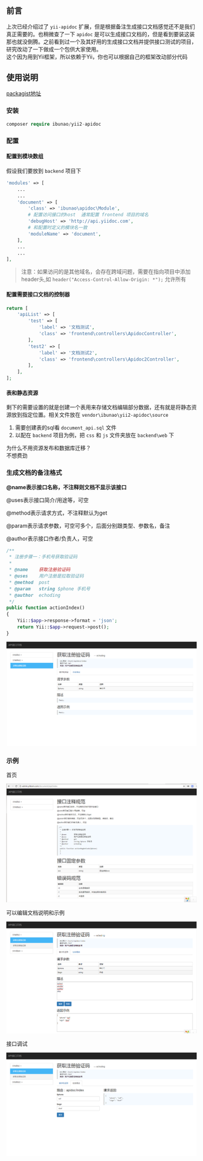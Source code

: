 
## 前言  
上次已经介绍过了 `yii-apidoc` 扩展，但是根据备注生成接口文档感觉还不是我们真正需要的。也稍微查了一下 `apidoc` 是可以生成接口文档的，但是看到要装这装那也就没倒腾。之前看到过一个及其好用的生成接口文档并提供接口测试的项目，研究改动了一下做成一个包供大家使用。  
这个因为用到Yii框架，所以依赖于Yii，你也可以根据自己的框架改动部分代码  
## 使用说明  
[packagist地址](https://packagist.org/packages/ibunao/yii2-apidoc)  
### 安装  
```php
composer require ibunao/yii2-apidoc
```
### 配置  
#### 配置到模块数组  
假设我们要放到 `backend` 项目下  
```php
'modules' => [
    ...
    ...
    'document' => [
        'class' => 'ibunao\apidoc\Module',
        # 配置访问接口的host  通常配置 frontend 项目的域名
        'debugHost' => 'http://api.yiidoc.com',
        # 和配置时定义的模块名一致
        'moduleName' => 'document',
    ],
    ...
    ...
],
```
> 注意：如果访问的是其他域名，会存在跨域问题，需要在指向项目中添加header头,如 `header("Access-Control-Allow-Origin: *");` 允许所有  

<!-- more -->
#### 配置需要接口文档的控制器    

```php
return [
	'apiList' => [
		'test' => [
			'label' => '文档测试',
			'class' => 'frontend\controllers\ApidocController',
		],
		'test2' => [
			'label' => '文档测试2',
			'class' => 'frontend\controllers\Apidoc2Controller',
		],
	],
];
```
#### 表和静态资源  
剩下的需要设置的就是创建一个表用来存储文档编辑部分数据，还有就是将静态资源放到指定位置。相关文件放在 `vendor\ibunao\yii2-apidoc\source`
1. 需要创建表的sql看 `document_api.sql` 文件  
2. 以配在 `backend` 项目为例，把 `css` 和 `js` 文件夹放在 `backend\web` 下  

为什么不用资源发布和数据库迁移？  
不想费劲

### 生成文档的备注格式   

**@name表示接口名称，不注释则文档不显示该接口**

@uses表示接口简介/用途等，可空

@method表示请求方式，不注释默认为get

@param表示请求参数，可空可多个，后面分别跟类型、参数名，备注

@author表示接口作者/负责人，可空

```php
/**
 * 注册步骤一：手机号获取验证码
 *
 * @name	获取注册验证码
 * @uses	用户注册是拉取验证码
 * @method	post
 * @param	string $phone 手机号
 * @author	echoding
 */
public function actionIndex()
{
    Yii::$app->response->format = 'json';
	return Yii::$app->request->post();
}
```
![apidoc4](/images/yii/apidoc/apidoc4.png)  

### 示例  
首页  

![apidoc3](/images/yii/apidoc/apidoc3.png)  

可以编辑文档说明和示例  

![apidoc5](/images/yii/apidoc/apidoc5.png)  

接口调试

![apidoc6](/images/yii/apidoc/apidoc6.png)
